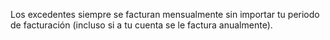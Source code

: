 Los excedentes siempre se facturan mensualmente sin importar tu periodo de facturación (incluso si a tu cuenta se le factura anualmente).
